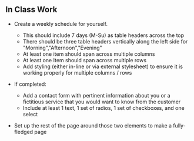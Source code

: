 ## In Class Work

- Create a weekly schedule for yourself.

  - This should include 7 days (M-Su) as table headers across the top
  - There should be three table headers vertically along the left side for "Morning","Afternoon","Evening"
  - At least one item should span across multiple columns
  - At least one Item should span across multiple rows
  - Add styling (either in-line or via external stylesheet) to ensure it is working properly for multiple columns / rows

- If completed:

  - Add a contact form with pertinent information about you or a fictitious service that you would want to know from the customer
  - Include at least 1 text, 1 set of radios, 1 set of checkboxes, and one select

- Set up the rest of the page around those two elements to make a fully-fledged page
